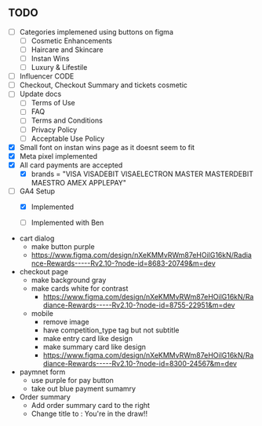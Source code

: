 ## TODO

- [ ] Categories implemened using buttons on figma
  - [ ] Cosmetic Enhancements
  - [ ] Haircare and Skincare
  - [ ] Instan Wins
  - [ ] Luxury & Lifestile
- [ ] Influencer CODE
- [ ] Checkout, Checkout Summary and tickets cosmetic
- [ ] Update docs
  - [ ] Terms of Use
  - [ ] FAQ
  - [ ] Terms and Conditions
  - [ ] Privacy Policy
  - [ ] Acceptable Use Policy
- [x] Small font on instan wins page as it doesnt seem to fit
- [x] Meta pixel implemented
- [x] All card payments are accepted
  - [x] brands = "VISA VISADEBIT VISAELECTRON MASTER MASTERDEBIT MAESTRO AMEX APPLEPAY" 
- [ ] GA4 Setup
  - [x] Implemented
  - [ ] Implemented with Ben



- cart dialog
  - make button purple 
  - https://www.figma.com/design/nXeKMMvRWm87eHOilG16kN/Radiance-Rewards-----Rv2.10-?node-id=8683-20749&m=dev
- checkout page
  - make background gray
  - make cards white for contrast
    - https://www.figma.com/design/nXeKMMvRWm87eHOilG16kN/Radiance-Rewards-----Rv2.10-?node-id=8755-22951&m=dev
  - mobile
    - remove image
    - have competition_type tag but not subtitle
    - make entry card like design
    - make summary card like design
    - https://www.figma.com/design/nXeKMMvRWm87eHOilG16kN/Radiance-Rewards-----Rv2.10-?node-id=8300-24567&m=dev
- paymnet form
  - use purple for pay button
  - take out blue payment sumamry 
- Order summary
  - Add order summary card to the right
  - Change title to : You're in the draw!!